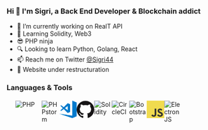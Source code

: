 ### Hi 👋 I'm Sigri, a Back End Developer & Blockchain addict

  - 🔭 I’m currently working on RealT API
  - 🌱 Learning Solidity, Web3
  - 😎 PHP ninja
  - 🔍 Looking to learn Python, Golang, React
  - 📫 Reach me on Twitter [@Sigri44](https://twitter.com/sigri44)
  - 🚧 Website under restructuration
###

### Languages & Tools ###

<div style="margin:20px">
 <img align="left" alt="PHP" width="60px" src="https://www.php.net/images/logos/new-php-logo.png" />
 <img align="left" alt="PHPstorm" width="40px" src="https://resources.jetbrains.com/storage/products/phpstorm/img/meta/phpstorm_logo_300x300.png" />
 <img align="left" alt="Visual Studio Code" width="40px" src="https://raw.githubusercontent.com/github/explore/80688e429a7d4ef2fca1e82350fe8e3517d3494d/topics/visual-studio-code/visual-studio-code.png" />
 <img align="left" alt="GitHub" width="40px" src="https://raw.githubusercontent.com/github/explore/78df643247d429f6cc873026c0622819ad797942/topics/github/github.png" />
 <img align="left" alt="Solidity" width="40px" src="https://solidity-fr.readthedocs.io/fr/latest/_images/logo.svg" />
 <img align="left" alt="CircleCI" width="40px" src="https://upload.wikimedia.org/wikipedia/commons/thumb/8/82/Circleci-icon-logo.svg/200px-Circleci-icon-logo.svg.png" />
 <img align="left" alt="Bootstrap" width="40px" src="https://upload.wikimedia.org/wikipedia/commons/thumb/b/b2/Bootstrap_logo.svg/480px-Bootstrap_logo.svg.png" />
 <img align="left" alt="JavaScript" width="40px" src="https://raw.githubusercontent.com/github/explore/80688e429a7d4ef2fca1e82350fe8e3517d3494d/topics/javascript/javascript.png" />
 <img align="left" alt="ElectronJS" width="40px" src="https://upload.wikimedia.org/wikipedia/commons/thumb/9/91/Electron_Software_Framework_Logo.svg/1200px-Electron_Software_Framework_Logo.svg.png" />
</div>
